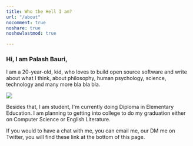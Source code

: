 ```yaml
---
title: Who the Hell I am?
url: "/about"
nocomment: true
noshare: true
noshowlastmod: true

---
```

### Hi, I am Palash Bauri,

I am a 20-year-old, kid, who loves to build open source software and write about what I think, about philosophy, human psychology, science, technology and many more bla bla bla.

![](https://pbs.twimg.com/profile_images/1491668196402757633/BoIVrJpY_400x400.jpg)

Besides that, I am student, I'm currently doing Diploma in Elementary Education. I am planning to getting into college to do my graduation either on Computer Science or English Literature. 

If you would to have a chat with me, you can email me, our DM me on Twitter, you will find these link at the bottom of this page.